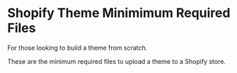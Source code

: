 # Shopify Theme Minimimum Required Files

For those looking to build a theme from scratch.

These are the minimum required files to upload a theme to a Shopify store.

